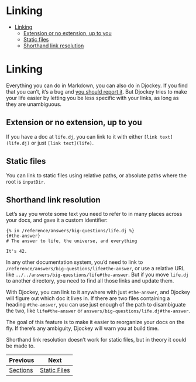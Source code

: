 <!--
  DO NOT EDIT THIS FILE DIRECTLY!
  It is generated by djockey.
-->
# Linking

- [Linking](../basics/linking.md#Linking)
  - [Extension or no extension, up to
    you](../basics/linking.md#Extension-or-no-extension-up-to-you)
  - [Static files](../basics/linking.md#Static-files)
  - [Shorthand link
    resolution](../basics/linking.md#Shorthand-link-resolution)

<div id="Linking" class="section" id="Linking">

# Linking

Everything you can do in Markdown, you can also do in Djockey. If you
find that you can’t, it’s a bug and [you should report
it](https://github.com/irskep/djockey/issues/new). But Djockey tries to
make your life easier by letting you be less specific with your links,
as long as they are unambiguous.

<div id="Extension-or-no-extension-up-to-you" class="section"
id="Extension-or-no-extension-up-to-you">

## Extension or no extension, up to you

If you have a doc at `life.dj`, you can link to it with either
`[link text](life.dj)` or just `[link text](life)`.

</div>

<div id="Static-files" class="section" id="Static-files">

## Static files

You can link to static files using relative paths, or absolute paths
where the root is `inputDir`.

</div>

<div id="Shorthand-link-resolution" class="section"
id="Shorthand-link-resolution">

## Shorthand link resolution

Let’s say you wrote some text you need to refer to in many places across
your docs, and gave it a custom identifier:

``` djot
{% in /reference/answers/big-questions/life.dj %}
{#the-answer}
# The answer to life, the universe, and everything

It's 42.
```

In any other documentation system, you’d need to link to
`/reference/answers/big-questions/life#the-answer`, or use a relative
URL like `../../answers/big-questions/life#the-answer`. But if you move
`life.dj` to another directory, you need to find all those links and
update them.

With Djockey, you can link to it anywhere with just `#the-answer`, and
Djockey will figure out which doc it lives in. If there are two files
containing a heading `#the-answer`, you can use just enough of the path
to disambiguate the two, like `life#the-answer` or
`answers/big-questions/life.dj#the-answer`.

The goal of this feature is to make it easier to reorganize your docs on
the fly. If there’s any ambiguity, Djockey will warn you at build time.

Shorthand link resolution doesn’t work for static files, but in theory
it could be made to.

</div>

</div>


| Previous | Next |
| - | - |
| [Sections](../basics/sections.md) | [Static Files](../basics/static_files.md) |